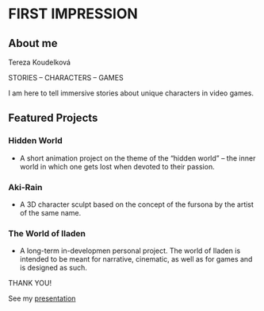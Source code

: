 # FIRST IMPRESSION

## About me
Tereza Koudelková

STORIES – CHARACTERS – GAMES

I am here to tell immersive stories about unique characters in video games.

## Featured Projects

### Hidden World
- A short animation project on the theme of the “hidden world” – the inner world in which one gets lost when devoted to their passion.
  
### Aki-Rain
- A 3D character sculpt based on the concept of the fursona by the artist of the same name.
  
### The World of Iladen
- A long-term in-developmen personal project. The world of Iladen is intended to be meant for narrative, cinematic, as well as for games and is designed as such.


THANK YOU!

See my [presentation](https://www.canva.com/design/DAFzyQPEQXg/Juk2QSs77XM8zXCNxTtVdQ/view?utm_content=DAFzyQPEQXg&utm_campaign=designshare&utm_medium=link&utm_source=editor)
